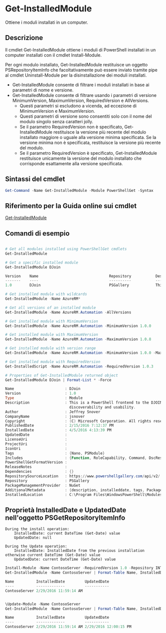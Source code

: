 # Get-InstalledModule

Ottiene i moduli installati in un computer.

## Descrizione

Il cmdlet Get-InstalledModule ottiene i moduli di PowerShell installati in un computer installati con il cmdlet Install-Module.

Per ogni modulo installato, Get-InstalledModule restituisce un oggetto PSRepositoryItemInfo che facoltativamente può essere inviato tramite pipe al cmdlet Uninstall-Module per la disinstallazione dei moduli installati.

- Get-InstalledModule consente di filtrare i moduli installati in base ai parametri di nome e versione.
- Get-InstalledModule consente di filtrare usando i parametri di versione MinimumVersion, MaximumVersion, RequiredVersion e AllVersions.
  - Questi parametri si escludono a vicenda, ad eccezione di MinimumVersion e MaximumVersion.
  - Questi parametri di versione sono consentiti solo con il nome del modulo singolo senza caratteri jolly.
  - Se il parametro RequiredVersion non è specificato, Get-InstalledModule restituisce la versione più recente del modulo installato maggiore o uguale alla versione minima specificata. Se la versione minima non è specificata, restituisce la versione più recente del modulo. 
  - Se il parametro RequiredVersion è specificato, Get-InstalledModule restituisce unicamente la versione del modulo installato che corrisponde esattamente alla versione specificata.

## Sintassi del cmdlet
```powershell
Get-Command -Name Get-InstalledModule -Module PowerShellGet -Syntax
```

## Riferimento per la Guida online sui cmdlet

[Get-InstalledModule](http://go.microsoft.com/fwlink/?LinkId=526863)

## Comandi di esempio

```powershell

# Get all modules installed using PowerShellGet cmdlets
Get-InstalledModule

# Get a specific installed module
Get-InstalledModule DJoin

Version    Name                                Repository           Description
-------    ----                                ----------           -----------
1.0        DJoin                               PSGallery            This is a PowerShell frontend to the DJOIN.exe c...

# Get installed module with wildcards
Get-InstalledModule -Name AzureRM*

# Get all versions of an installed module
Get-InstalledModule -Name AzureRM.Automation -AllVersions

# Get installed module with MinimumVersion
Get-InstalledModule -Name AzureRM.Automation -MinimumVersion 1.0.0

# Get installed module with MaximumVersion
Get-InstalledModule -Name AzureRM.Automation -MaximumVersion 1.0.8

# Get installed module with version range
Get-InstalledModule -Name AzureRM.Automation -MinimumVersion 1.0.0 -MaximumVersion 1.0.8

# Get installed module with RequiredVersion
Get-InstalledScript -Name AzureRM.Automation -RequiredVersion 1.0.3

# Properties of Get-InstalledModule returned object
Get-InstalledModule DJoin | Format-List * -Force

Name                       : DJoin
Version                    : 1.0
Type                       : Module
Description                : This is a PowerShell frontend to the DJOIN.exe command which provides better
                             discoverability and usability.
Author                     : Jeffrey Snover
CompanyName                : jsnover
Copyright                  : (C) Microsoft Corporation. All rights reserved.
PublishedDate              : 2/15/2016 7:12:37 PM
InstalledDate              : 4/5/2016 4:13:39 PM
UpdatedDate                :
LicenseUri                 :
ProjectUri                 :
IconUri                    :
Tags                       : {Nano, PSModule}
Includes                   : {Function, RoleCapability, Command, DscResource...}
PowerShellGetFormatVersion :
ReleaseNotes               :
Dependencies               : {}
RepositorySourceLocation   : https://www.powershellgallery.com/api/v2/
Repository                 : PSGallery
PackageManagementProvider  : NuGet
AdditionalMetadata         : {description, installeddate, tags, PackageManagementProvider...}
InstalledLocation          : C:\Program Files\WindowsPowerShell\Modules\DJoin\1.0

```



## Proprietà InstalledDate e UpdatedDate nell'oggetto PSGetRepositoryItemInfo

    During the install operation:
        InstalledDate: current DateTime (Get-Date) value
        UpdatedDate: null

    During the Update operation:
        InstalledDate: InstalledDate from the previous installation otherwise current DateTime (Get-Date) value
        UpdatedDate: current DateTime (Get-Date) value

```powershell
Install-Module -Name ContosoServer -RequiredVersion 1.0 -Repository INT
Get-InstalledModule -Name ContosoServer | Format-Table Name, InstalledDate, UpdatedDate

Name          InstalledDate         UpdatedDate
----          -------------         -----------
ContosoServer 2/29/2016 11:59:14 AM


\Update-Module -Name ContosoServer
Get-InstalledModule -Name ContosoServer | Format-Table Name, InstalledDate, UpdatedDate

Name          InstalledDate         UpdatedDate
----          -------------         -----------
ContosoServer 2/29/2016 11:59:14 AM 2/29/2016 12:00:15 PM
```

<!--HONumber=Aug16_HO3-->


